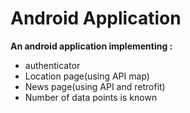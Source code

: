 # Android Application
 
**An android application implementing :**
- authenticator
- Location page(using API map)
- News page(using API and retrofit) 
- Number of data points is known
